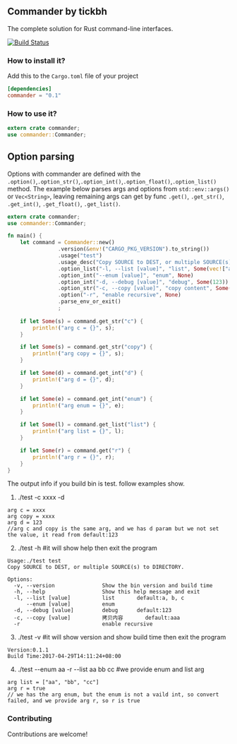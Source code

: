 ## Commander by tickbh

The complete solution for Rust command-line interfaces.

[![Build Status](https://api.travis-ci.org/tickbh/Commander.svg?branch=master)](https://travis-ci.org/tickbh/Commander)

### How to install it?

Add this to the `Cargo.toml` file of your project

```toml
[dependencies]
commander = "0.1"
```

### How to use it?

```rust
extern crate commander;
use commander::Commander;
```

## Option parsing

 Options with commander are defined with the `.option()`,`.option_str()`,`.option_int()`,`.option_float()`,`.option_list()` method. The example below parses args and options from `std::env::args()` or `Vec<String>`, leaving remaining args can get by func `.get()`, `.get_str()`, `.get_int()`, `.get_float()`, `.get_list()`.

```rust
extern crate commander;
use commander::Commander;

fn main() {
    let command = Commander::new()
                .version(&env!("CARGO_PKG_VERSION").to_string())
                .usage("test")
                .usage_desc("Copy SOURCE to DEST, or multiple SOURCE(s) to DIRECTORY.")
                .option_list("-l, --list [value]", "list", Some(vec!["a".to_string(), "b".to_string(), "c".to_string()]))
                .option_int("--enum [value]", "enum", None)
                .option_int("-d, --debug [value]", "debug", Some(123))
                .option_str("-c, --copy [value]", "copy content", Some("source".to_string()))
                .option("-r", "enable recursive", None)
                .parse_env_or_exit()
                ;
    
    if let Some(s) = command.get_str("c") {
        println!("arg c = {}", s);
    }

    if let Some(s) = command.get_str("copy") {
        println!("arg copy = {}", s);
    }

    if let Some(d) = command.get_int("d") {
        println!("arg d = {}", d);
    }

    if let Some(e) = command.get_int("enum") {
        println!("arg enum = {}", e);
    }

    if let Some(l) = command.get_list("list") {
        println!("arg list = {}", l);
    }

    if let Some(r) = command.get("r") {
        println!("arg r = {}", r);
    }
}
```

  The output info if you build bin is test. follow examples show.
1.  ./test -c xxxx -d
```
arg c = xxxx
arg copy = xxxx
arg d = 123
//arg c and copy is the same arg, and we has d param but we not set the value, it read from default:123
``` 

2. ./test -h #it will show help then exit the program
```
Usage:./test test
Copy SOURCE to DEST, or multiple SOURCE(s) to DIRECTORY.

Options:
  -v, --version               Show the bin version and build time
  -h, --help                  Show this help message and exit
  -l, --list [value]          list		 default:a, b, c
      --enum [value]          enum
  -d, --debug [value]         debug		 default:123
  -c, --copy [value]          拷贝内容		 default:aaa
  -r                          enable recursive
```

3. ./test -v #it will show version and show build time then exit the program
```
Version:0.1.1
Build Time:2017-04-29T14:11:24+08:00
``` 

4. ./test --enum aa -r --list aa bb cc #we provide enum and list arg
```
arg list = ["aa", "bb", "cc"]
arg r = true
// we has the arg enum, but the enum is not a vaild int, so convert failed, and we provide arg r, so r is true
```

### Contributing

Contributions are welcome!
